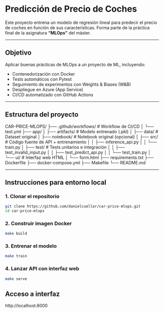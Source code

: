 #  Predicción de Precio de Coches

Este proyecto entrena un modelo de regresión lineal para predecir el precio de coches en función de sus características. Forma parte de la práctica final de la asignatura **“MLOps”** del máster.

---

##  Objetivo

Aplicar buenas prácticas de MLOps a un proyecto de ML, incluyendo:

-  Contenedorización con Docker
-  Tests automáticos con Pytest
-  Seguimiento de experimentos con Weights & Biases (W&B)
-  Despliegue en Azure (App Service)
-  CI/CD automatizado con GitHub Actions

---

## Estructura del proyecto

CAR-PRICE-MLOPS/
├── .github/workflows/         # Workflow de CI/CD
│   └── test.yml
├── app/
│   ├── artifacts/             # Modelo entrenado (.pkl)
│   ├── data/                  # Dataset original
│   ├── notebook/              # Notebook original (opcional)
│   ├── src/                   # Código fuente de API + entrenamiento
│   │   ├── inference_api.py
│   │   └── train.py
│   ├── test/                  # Tests unitarios e integración
│   │   ├── test_invalid_input.py
│   │   ├── test_predict_api.py
│   │   └── test_train.py
│   └── ui/                    # Interfaz web HTML
│       └── form.html
├── requirements.txt
├── Dockerfile
├── docker-compose.yml
├── Makefile
└── README.md

---

##  Instrucciones para entorno local

### 1. Clonar el repositorio

```bash
git clone https://github.com/danielcuellar/car-price-mlops.git
cd car-price-mlops
```

### 2. Construir imagen Docker

```bash
make build
```


### 3. Entrenar el modelo

```bash
make train
```

### 4. Lanzar API con interfaz web

```bash
make serve
```

## Acceso a interfaz

http://localhost:8000
